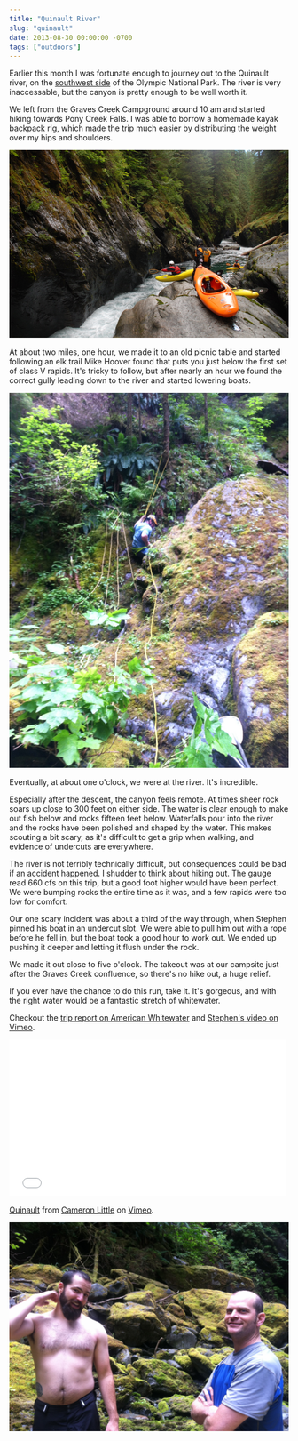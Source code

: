 ```yaml
---
title: "Quinault River"
slug: "quinault"
date: 2013-08-30 00:00:00 -0700
tags: ["outdoors"]
---
```


Earlier this month I was fortunate enough to journey out to the Quinault river,
on the [southwest
side](https://www.google.com/maps/preview#!q=Graves+Creek+Campground&data=!1m4!1m3!1d12674!2d-123.5797121!3d47.5723791!2m1!1e3!4m10!1m9!4m8!1m3!1d811145!2d-123.5807115!3d47.5706261!3m2!1i1029!2i904!4f13.1&fid=7)
of the Olympic National Park. The river is very inaccessable, but the canyon is
pretty enough to be well worth it.

We left from the Graves Creek Campground around 10 am and started hiking
towards Pony Creek Falls. I was able to borrow a homemade kayak backpack rig,
which made the trip much easier by distributing the weight over my hips and
shoulders.

![Obligatory trailhead shot](quinault-1.jpeg?w=400)

At about two miles, one hour, we made it to an old picnic table and started
following an elk trail Mike Hoover found that puts you just below the first set
of class V rapids. It's tricky to follow, but after nearly an hour we found the
correct gully leading down to the river and started lowering boats.

![Tom finishing the last rappel](IMG_0020.jpg?w=400)

Eventually, at about one o'clock, we were at the river. It's incredible.

Especially after the descent, the canyon feels remote. At times sheer rock
soars up close to 300 feet on either side. The water is clear enough to make
out fish below and rocks fifteen feet below. Waterfalls pour into the river and
the rocks have been polished and shaped by the water. This makes scouting a bit
scary, as it's difficult to get a grip when walking, and evidence of undercuts
are everywhere.

The river is not terribly technically difficult, but consequences could be bad
if an accident happened. I shudder to think about hiking out. The gauge read
660 cfs on this trip, but a good foot higher would have been perfect. We were
bumping rocks the entire time as it was, and a few rapids were too low for
comfort.

Our one scary incident was about a third of the way through, when Stephen
pinned his boat in an undercut slot. We were able to pull him out with a rope
before he fell in, but the boat took a good hour to work out. We ended up
pushing it deeper and letting it flush under the rock.

We made it out close to five o'clock. The takeout was at our campsite just
after the Graves Creek confluence, so there's no hike out, a huge relief.

If you ever have the chance to do this run, take it. It's gorgeous, and with
the right water would be a fantastic stretch of whitewater.

Checkout the [trip report on American
Whitewater](http://www.americanwhitewater.org/content/Report/detail/id/885045/)
and [Stephen's video on Vimeo](https://vimeo.com/72695828).

<iframe src="//player.vimeo.com/video/72834549" width="500" height="281"
frameborder="0" webkitallowfullscreen mozallowfullscreen
allowfullscreen></iframe> <p><a href="http://vimeo.com/72834549">Quinault</a>
from <a href="http://vimeo.com/apexskier">Cameron Little</a> on <a
href="https://vimeo.com">Vimeo</a>.</p>

![](IMG_0022.JPG?w=400)
